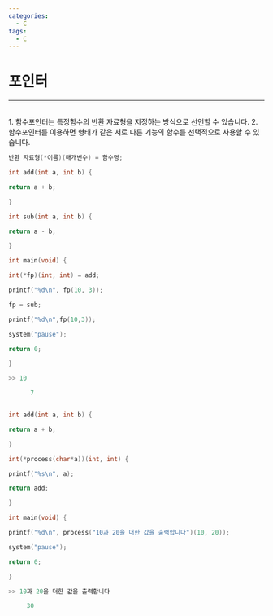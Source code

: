 ```yaml
---
categories:
  - C
tags:
  - C
---
```

# 포인터
___
<br>
1. 함수포인터는 특정함수의 반환 자료형을 지정하는 방식으로 선언할 수 있습니다.
2. 함수포인터를 이용하면 형태가 같은 서로 다른 기능의 함수를 선택적으로 사용할 수 있습니다.




```C
반환 자료형(*이름)(매개변수) = 함수명;

int add(int a, int b) {

return a + b;

}

int sub(int a, int b) {

return a - b;

}

int main(void) {

int(*fp)(int, int) = add;

printf("%d\n", fp(10, 3));

fp = sub;

printf("%d\n",fp(10,3));

system("pause");

return 0;

}

>> 10

      7
```


```C

int add(int a, int b) {

return a + b;

}

int(*process(char*a))(int, int) {

printf("%s\n", a);

return add;

}

int main(void) {

printf("%d\n", process("10과 20을 더한 값을 출력합니다")(10, 20));

system("pause");

return 0;

}

>> 10과 20을 더한 값을 출력합니다 

     30


```
















